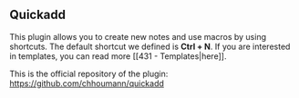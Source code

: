## Quickadd
This plugin allows you to create new notes and use macros by using shortcuts. The default shortcut we defined is **Ctrl + N**. If you are interested in templates, you can read more [[431 - Templates|here]].

This is the official repository of the plugin: https://github.com/chhoumann/quickadd